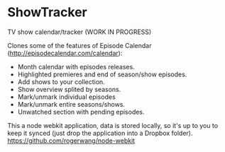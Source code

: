 ShowTracker
===========
TV show calendar/tracker (WORK IN PROGRESS)

Clones some of the features of Episode Calendar (http://episodecalendar.com/calendar):
- Month calendar with episodes releases.
- Highlighted premieres and end of season/show episodes.
- Add shows to your collection.
- Show overview splited by seasons.
- Mark/unmark individual episodes
- Mark/unmark entire seasons/shows.
- Unwatched section with pending episodes.

This a node webkit application, data is stored locally, so it's up to you to keep it synced (just drop the application into a Dropbox folder).
<br>https://github.com/rogerwang/node-webkit
